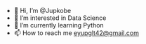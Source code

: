 - 👋 Hi, I’m @Jupkobe
- 👀 I’m interested in Data Science
- 🌱 I’m currently learning Python
- 📫 How to reach me eyupglt42@gmail.com

<!---
Jupkobe/Jupkobe is a ✨ special ✨ repository because its `README.md` (this file) appears on your GitHub profile.
You can click the Preview link to take a look at your changes.
--->
